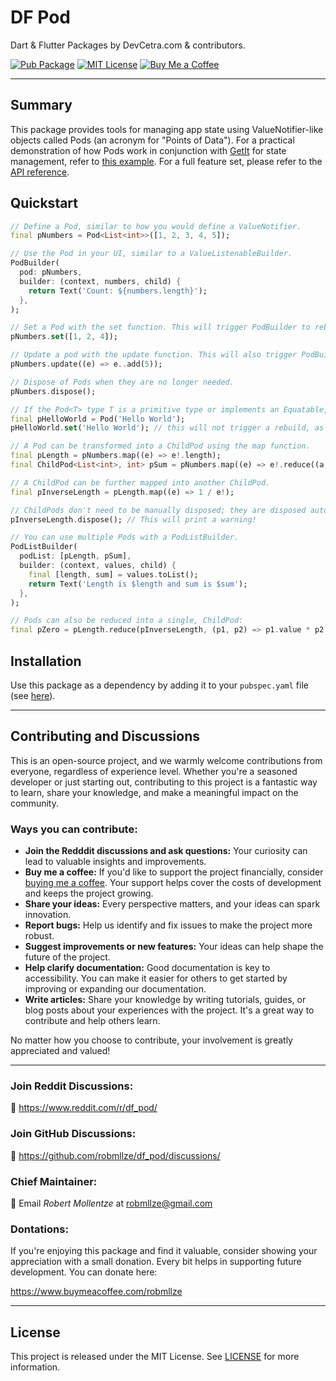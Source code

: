 # DF Pod

Dart & Flutter Packages by DevCetra.com & contributors.

[![Pub Package](https://img.shields.io/pub/v/df_pod.svg)](https://pub.dev/packages/df_pod)
[![MIT License](https://img.shields.io/badge/License-MIT-blue.svg)](https://raw.githubusercontent.com/robmllze/df_pod/main/LICENSE)
[![Buy Me a Coffee](https://img.shields.io/badge/-buy_me_a%C2%A0coffee-gray?logo=buy-me-a-coffee)](https://www.buymeacoffee.com/robmllze)

---

## Summary

This package provides tools for managing app state using ValueNotifier-like objects called Pods (an acronym for "Points of Data"). For a practical demonstration of how Pods work in conjunction with [GetIt](https://pub.dev/packages/get_it) for state management, refer to [this example](https://pub.dev/packages/df_pod/example). For a full feature set, please refer to the [API reference](https://pub.dev/documentation/df_pod/).

## Quickstart

```dart
// Define a Pod, similar to how you would define a ValueNotifier.
final pNumbers = Pod<List<int>>([1, 2, 3, 4, 5]);

// Use the Pod in your UI, similar to a ValueListenableBuilder.
PodBuilder(
  pod: pNumbers,
  builder: (context, numbers, child) {
    return Text('Count: ${numbers.length}');
  },
);

// Set a Pod with the set function. This will trigger PodBuilder to rebuild.
pNumbers.set([1, 2, 4]);

// Update a pod with the update function. This will also trigger PodBuilder to rebuild.
pNumbers.update((e) => e..add(5));

// Dispose of Pods when they are no longer needed.
pNumbers.dispose();

// If the Pod<T> type T is a primitive type or implements an Equatable, the PodBuilder will only rebuild if the Pod's value actually changed.
final pHelloWorld = Pod('Hello World');
pHelloWorld.set('Hello World'); // this will not trigger a rebuild, as String is a primitive, pass-by-value type.

// A Pod can be transformed into a ChildPod using the map function.
final pLength = pNumbers.map((e) => e!.length);
final ChildPod<List<int>, int> pSum = pNumbers.map((e) => e!.reduce((a, b) => a + b));

// A ChildPod can be further mapped into another ChildPod.
final pInverseLength = pLength.map((e) => 1 / e!);

// ChildPods don't need to be manually disposed; they are disposed automatically when their parent is disposed.
pInverseLength.dispose(); // This will print a warning!

// You can use multiple Pods with a PodListBuilder.
PodListBuilder(
  podList: [pLength, pSum],
  builder: (context, values, child) {
    final [length, sum] = values.toList();
    return Text('Length is $length and sum is $sum');
  },
);

// Pods can also be reduced into a single, ChildPod:
final pZero = pLength.reduce(pInverseLength, (p1, p2) => p1.value * p2.value); // pZero will be disposed if either pLength or pInverseLength is disposed.
```

## Installation

Use this package as a dependency by adding it to your `pubspec.yaml` file (see [here](https://pub.dev/packages/df_pod/install)).

---

## Contributing and Discussions

This is an open-source project, and we warmly welcome contributions from everyone, regardless of experience level. Whether you're a seasoned developer or just starting out, contributing to this project is a fantastic way to learn, share your knowledge, and make a meaningful impact on the community.

### Ways you can contribute:

- **Join the Redddit discussions and ask questions:** Your curiosity can lead to valuable insights and improvements.
- **Buy me a coffee:** If you'd like to support the project financially, consider [buying me a coffee](https://www.buymeacoffee.com/robmllze). Your support helps cover the costs of development and keeps the project growing.
- **Share your ideas:** Every perspective matters, and your ideas can spark innovation.
- **Report bugs:** Help us identify and fix issues to make the project more robust.
- **Suggest improvements or new features:** Your ideas can help shape the future of the project.
- **Help clarify documentation:** Good documentation is key to accessibility. You can make it easier for others to get started by improving or expanding our documentation.
- **Write articles:** Share your knowledge by writing tutorials, guides, or blog posts about your experiences with the project. It's a great way to contribute and help others learn.

No matter how you choose to contribute, your involvement is greatly appreciated and valued!

---

### Join Reddit Discussions:

💬 https://www.reddit.com/r/df_pod/

### Join GitHub Discussions:

💬 https://github.com/robmllze/df_pod/discussions/

### Chief Maintainer:

📧 Email _Robert Mollentze_ at robmllze@gmail.com

### Dontations:

If you're enjoying this package and find it valuable, consider showing your appreciation with a small donation. Every bit helps in supporting future development. You can donate here:

https://www.buymeacoffee.com/robmllze

---

## License

This project is released under the MIT License. See [LICENSE](https://raw.githubusercontent.com/robmllze/df_pod/main/LICENSE) for more information.
